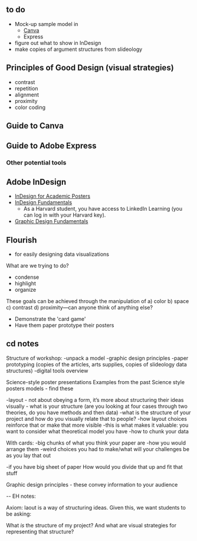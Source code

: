## to do
* Mock-up sample model in 
    * [Canva](https://www.canva.com/design/DAFxcW2uUVk/wfxvC6Yz7UweT8LtGOlGRw/view?utm_content=DAFxcW2uUVk&utm_campaign=designshare&utm_medium=link&utm_source=editor)
    * Express
* figure out what to show in InDesign
* make copies of argument structures from slideology

## Principles of Good Design (visual strategies)
* contrast
* repetition
* alignment
* proximity
* color coding

## Guide to Canva
## Guide to Adobe Express

### Other potential tools
## Adobe InDesign

* [InDesign for Academic Posters](https://mediacommons.psu.edu/support/tutorials/indesign/)
* [InDesign Fundamentals](https://www.linkedin.com/learning/indesign-2023-essential-training/indesign-learn-the-fundamentals?u=2194065)
    * As a Harvard student, you have access to LinkedIn Learning (you can log in with your Harvard key).
* [Graphic Design Fundamentals](https://www.linkedin.com/learning/introduction-to-graphic-design-indesign/introduction-to-graphic-design-using-indesign?u=2194065)

## Flourish
- for easily designing data visualizations


What are we trying to do?
- condense
- highlight
- organize

These goals can be achieved through the manipulation of a) color b) space c) contrast d) proximity—can anyone think of anything else?
- Demonstrate the 'card game'
- Have them paper prototype their posters


## cd notes
Structure of workshop:
-unpack a model
-graphic design principles
-paper prototyping (copies of the articles, arts supplies, copies of slideology data structures)
-digital tools overview

Science-style poster presentations
Examples from the past
Science style posters models - find these

-layout - not about obeying a form, it’s more about structuring their ideas visually - what is your structure (are you looking at four cases through two theories, do you have methods and then data)
-what is the structure of your project and how do you visually relate that to people?
-how layout choices reinforce that or make that more visible
-this is what makes it valuable: you want to consider what theoretical model you have
-how to chunk your data

With cards:
-big chunks of what you think your paper are
-how you would arrange them
-weird choices you had to make/what will your challenges be as you lay that out

-if you have big sheet of paper
How would you divide that up and fit that stuff

Graphic design principles - these convey information to your audience


--
EH notes:

Axiom: laout is a way of structuring ideas. Given this, we want students to be asking:

What *is* the structure of my project? And what are visual strategies for representing that structure?

